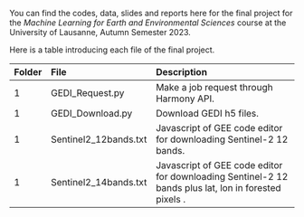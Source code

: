 You can find the codes, data, slides and reports here for the final project for the *Machine Learning for Earth and Environmental Sciences* course at the University of Lausanne, Autumn Semester 2023.

Here is a table introducing each file of the final project.

| Folder    | File | Description    |
| :------- | :------ | :------- |
| 1     | GEDI_Request.py   | Make a job request through Harmony API.     |
| 1 | GEDI_Download.py | Download GEDI h5 files. |
| 1 | Sentinel2_12bands.txt | Javascript of GEE code editor for downloading Sentinel-2 12 bands. |
|1 | Sentinel2_14bands.txt | Javascript of GEE code editor for downloading Sentinel-2 12 bands plus lat, lon in forested pixels .
